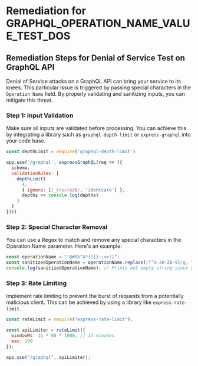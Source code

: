 # Remediation for GRAPHQL_OPERATION_NAME_VALUE_TEST_DOS

## Remediation Steps for Denial of Service Test on GraphQL API 
Denial of Service attacks on a GraphQL API can bring your service to its knees. This particular issue is triggered by passing special characters in the `Operation Name` field. By properly validating and sanitizing inputs, you can mitigate this threat. 

### Step 1: Input Validation
Make sure all inputs are validated before processing. You can achieve this by integrating a library such as `graphql-depth-limit` or `express-graphql` into your code base. 

```javascript
const depthLimit = require('graphql-depth-limit')

app.use('/graphql', expressGraphQL(req => ({
  schema,
  validationRules: [
    depthLimit(
      4,
      { ignore: [/_trusted$/, 'idontcare'] },
      depths => console.log(depths)
    )
  ]
})))
```

### Step 2: Special Character Removal
You can use a Regex to match and remove any special characters in the Operation Name parameter. Here's an example:

```javascript
const operationName = "!@#$%^&*(){}:;<>?|";
const sanitizedOperationName = operationName.replace(/[^a-zA-Z0-9]/g, "");
console.log(sanitizedOperationName); // Prints out empty string since operationName was all special characters
```

### Step 3: Rate Limiting
Implement rate limiting to prevent the burst of requests from a potentially malicious client. This can be achieved by using a library like `express-rate-limit`.

```javascript
const rateLimit = require("express-rate-limit");

const apiLimiter = rateLimit({
  windowMs: 15 * 60 * 1000, // 15 minutes
  max: 100
});

app.use("/graphql", apiLimiter);
```